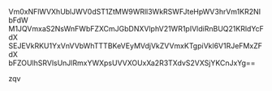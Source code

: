 Vm0xNFlWVXhUblJWV0dST1ZtMW9WRll3WkRSWFJteHpWV3hrVm1KR2NIbFdW
M1JQVmxaS2NsWnFWbFZXCmJGbDNXVlphV21WR1pIVldiRnBUQ21KRldYcFdX
SEJEVkRKU1YxVnVVbWhTTTBKeVEyMVdjVkZVVmxKTgpiVkl6V1RJeFMxZFdX
bFZOUlhSRVlsUnJlRmxYWXpsUVVXOUxXa2R3TXdvS2VXSjYKCnJxYg==

zqv